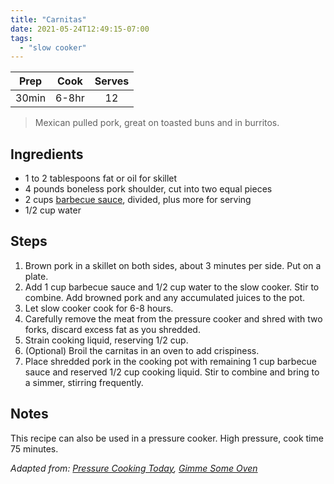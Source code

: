 ```yaml
---
title: "Carnitas"
date: 2021-05-24T12:49:15-07:00
tags:
  - "slow cooker"
---
```


| Prep   | Cook | Serves |
| :----: | :----: | :----: |
| 30min | 6-8hr | 12 |

> Mexican pulled pork, great on toasted buns and in burritos.
## Ingredients
- 1 to 2 tablespoons fat or oil for skillet
- 4 pounds boneless pork shoulder, cut into two equal pieces
- 2 cups [barbecue sauce](/posts/bbq-sauce), divided, plus more for serving
- 1/2 cup water

## Steps
1. Brown pork in a skillet on both sides, about 3 minutes per side. Put on a plate.
2. Add 1 cup barbecue sauce and 1/2 cup water to the slow cooker. Stir to combine. Add browned pork and any accumulated juices to the pot.
3. Let slow cooker cook for 6-8 hours.
4. Carefully remove the meat from the pressure cooker and shred with two forks, discard excess fat as you shredded.
5. Strain cooking liquid, reserving 1/2 cup.
6. (Optional) Broil the carnitas in an oven to add crispiness.
7. Place shredded pork in the cooking pot with remaining 1 cup barbecue sauce and reserved 1/2 cup cooking liquid. Stir to combine and bring to a simmer, stirring frequently.

## Notes
This recipe can also be used in a pressure cooker. High pressure, cook time 75 minutes.

_Adapted from: [Pressure Cooking Today](https://www.pressurecookingtoday.com/easy-pressure-cooker-pulled-pork/), [Gimme Some Oven](https://www.gimmesomeoven.com/crispy-slow-cooker-carnitas/)_

